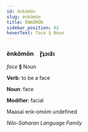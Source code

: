 ```yaml
---
id: ënkömön
slug: ënkömön
title: ËNKÖMÖN
sidebar_position: 62
hoverText: face § Noun
---
```


### ënkömön&emsp;<span kind="abugida">ɽ̃ʇɔıƶ̃ı</span>

*face* **§** Noun

**Verb**: to be a face

**Noun**: face

**Modifier**: facial

Maasai enk-omóm undefined

*Nilo-Saharan Language Family*